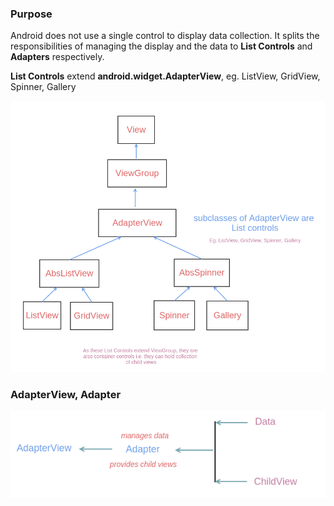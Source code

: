 ### Purpose

Android does not use a single control to display data collection. 
It splits the responsibilities of managing the display and the data to <b>List Controls</b> and <b>Adapters</b> respectively. 

<b>List Controls</b> extend <b>android.widget.AdapterView</b>, eg. ListView, GridView, Spinner, Gallery

<img src="_misc/Class%20Hierarchy.png"/>

### AdapterView, Adapter

<img src="_misc/Adapter-AdapterView.png"/>

